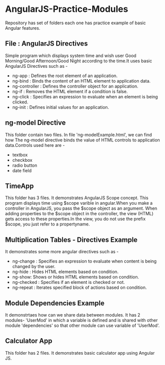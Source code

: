 # AngularJS-Practice-Modules
Repository has set of folders each one has practice example of basic Angular features. 

## File : AngularJS Directives
Simple program which displays system time and wish user Good Morning/Good Afternoon/Good Night according to the time.It uses basic AngularJS Directives such as -
- ng-app :	Defines the root element of an application.
- ng-bind :	Binds the content of an HTML element to application data.
- ng-controller :	Defines the controller object for an application.
- ng-if :	Removes the HTML element if a condition is false.
- ng-click : Specifies an expression to evaluate when an element is being clicked.
- ng-init :	Defines initial values for an application.

## ng-model Directive
This folder contain two files. In file 'ng-modelExample.html', we can find how The ng-model directive binds the value of HTML controls to application data.Controls used here are -
- textbox
- checkbox
- radio button
- date field

## TimeApp
This folder has 3 files. It demonstrates AngularJS Scope concept. This program displays time using $scope varible in angular.When you make a controller in AngularJS, you pass the $scope object as an argument.
When adding properties to the $scope object in the controller, the view (HTML) gets access to these properties.In the view, you do not use the prefix $scope, you just refer to a propertyname.

## Multiplication Tables - Directives Example
It demonstrates some more angular directives such as -
- ng-change : Specifies an expression to evaluate when content is being changed by the user.
- ng-hide : Hides HTML elements based on condition.
- ng-show: Shows or hides HTML elements based on condition.
- ng-checked : Specifies if an element is checked or not.
- ng-repeat : Iterates specified block of actions based on condition.

## Module Dependencies Example
It demonstrtaes how can we share data between modules. It has 2 modules- 'UserMod' in which a variable is defined and is shared with other module 'dependencies' so that other module can use variable of 'UserMod'.

## Calculator App
This folder has 2 files. It demonstrates basic calculator app using Angular JS. 
